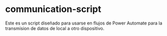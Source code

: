 # communication-script
Este es un script diseñado para usarse en flujos de Power Automate para la transmision de datos de local a otro dispositivo.
